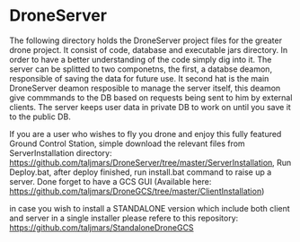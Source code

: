 # DroneServer
The following directory holds the DroneServer project files for the greater drone project. It consist of code, database and executable jars directory. In order to have a better understanding of the code simply dig into it. The server can be splitted to two componetns, the first, a databse deamon, responsible of saving the data for future use. It second hat is the main DroneServer deamon resposible to manage the server itself, this deamon give commmands to the DB based on requests being sent to him by external clients. The server keeps user data in private DB to work on until you save it to the public DB.

If you are a user who wishes to fly you drone and enjoy this fully featured Ground Control Station, simple download the relevant files from ServerInstallation directory: https://github.com/taljmars/DroneServer/tree/master/ServerInstallation, Run Deploy.bat, after deploy finished, run install.bat command to raise up a server. Done forget to have a GCS GUI (Available here: https://github.com/taljmars/DroneGCS/tree/master/ClientInstallation)

in case you wish to install a STANDALONE version which include both client and server in a single installer please refere to this repository: https://github.com/taljmars/StandaloneDroneGCS
